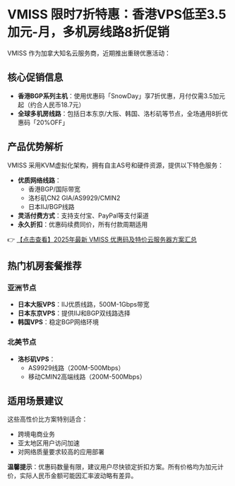 # VMISS 限时7折特惠：香港VPS低至3.5加元-月，多机房线路8折促销

VMISS 作为加拿大知名云服务商，近期推出重磅优惠活动：

## 核心促销信息
- **香港BGP系列主机**：使用优惠码「SnowDay」享7折优惠，月付仅需3.5加元起（约合人民币18.7元）
- **全球多机房线路**：包括日本东京/大阪、韩国、洛杉矶等节点，全场通用8折优惠码「20%OFF」

## 产品优势解析
VMISS 采用KVM虚拟化架构，拥有自主AS号和硬件资源，提供以下特色服务：
- **优质网络线路**：
  - 香港BGP/国际带宽
  - 洛杉矶CN2 GIA/AS9929/CMIN2
  - 日本IIJ/BGP线路
- **灵活付费方式**：支持支付宝、PayPal等支付渠道
- **永久折扣**：优惠码续费同价，所有付款周期适用

👉 [【点击查看】2025年最新 VMISS 优惠码及特价云服务器方案汇总](https://bit.ly/Vmiss)

## 热门机房套餐推荐
### 亚洲节点
- **日本大阪VPS**：IIJ优质线路，500M-1Gbps带宽
- **日本东京VPS**：提供IIJ和BGP双线路选择
- **韩国VPS**：稳定BGP网络环境

### 北美节点
- **洛杉矶VPS**：
  - AS9929线路（200M-500Mbps）
  - 移动CMIN2高端线路（200M-500Mbps）

## 适用场景建议
这些高性价比方案特别适合：
- 跨境电商业务
- 亚太地区用户访问加速
- 对网络质量要求较高的应用部署

**温馨提示**：优惠码数量有限，建议用户尽快锁定折扣方案。所有价格均为加元计价，实际人民币金额可能因汇率波动略有差异。